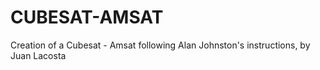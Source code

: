 # CUBESAT-AMSAT
Creation of a Cubesat - Amsat following Alan Johnston's instructions, by Juan Lacosta
